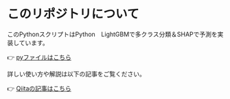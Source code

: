 # このリポジトリについて

このPythonスクリプトはPython　LightGBMで多クラス分類＆SHAPで予測を実装しています。

👉 [pyファイルはこちら](https://github.com/iwakazusuwa/py_LightGBM_SHAP_car)

詳しい使い方や解説は以下の記事をご覧ください。

👉 [Qiitaの記事はこちら](https://qiita.com/iwakazusuwa/items/29df4f811144a42fa662)



